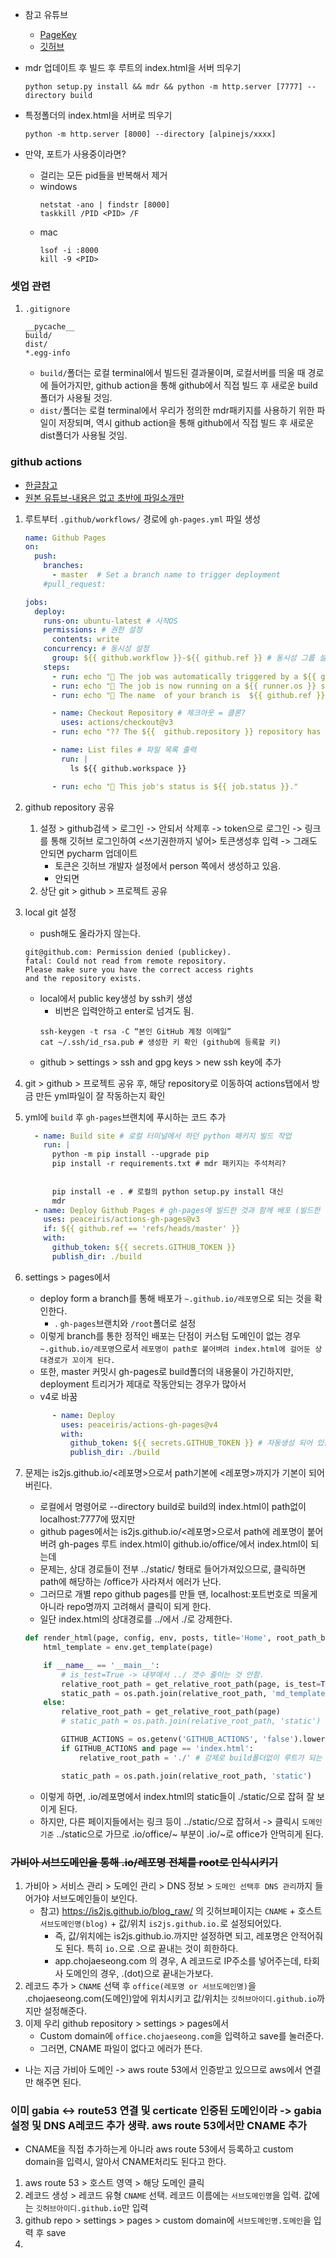 - 참고 유튜브
    - [PageKey](https://www.youtube.com/watch?v=xfIKCp-k1VQ)
    - [깃허브](https://github.com/stephengrice/markdown-sitegen)
- mdr 업데이트 후 빌드 후 루트의 index.html을 서버 띄우기
    ```shell
    python setup.py install && mdr && python -m http.server [7777] --directory build
    ```
- 특정폴더의 index.html을 서버로 띄우기
    ```shell
    python -m http.server [8000] --directory [alpinejs/xxxx]
    ```

- 만약, 포트가 사용중이라면?
    - 걸리는 모든 pid들을 반복해서 제거 
    - windows
        ```shell
        netstat -ano | findstr [8000]
        taskkill /PID <PID> /F
        ```
    - mac
        ```shell
        lsof -i :8000
        kill -9 <PID>
        ```


### 셋업 관련
1. `.gitignore`
    ```
    __pycache__
    build/
    dist/
    *.egg-info
    ```
    - `build/`폴더는 로컬 terminal에서 빌드된 결과물이며, 로컬서버를 띄울 때 경로에 들어가지만, github action을 통해 github에서 직접 빌드 후 새로운 build폴더가 사용될 것임.
    -  `dist/`폴더는 로컬 terminal에서 우리가 정의한 mdr패키지를 사용하기 위한 파일이 저장되며, 역시 github action을 통해 github에서 직접 빌드 후 새로운 dist폴더가 사용될 것임.

### github actions
- [한글참고](https://www.youtube.com/watch?v=c6yb4kbrN0E&list=PLOemN3LiCpznJPO_j5f4_WnUYRabk3mOr)
- [원본 유튜브-내용은 없고 초반에 파일소개만](https://www.youtube.com/watch?v=xfIKCp-k1VQ)
1. 루트부터 `.github/workflows/` 경로에 `gh-pages.yml` 파일 생성
    ```yml
    name: Github Pages
    on:
      push:
        branches:
          - master  # Set a branch name to trigger deployment
        #pull_request:
    
    jobs:
      deploy:
        runs-on: ubuntu-latest # 시작OS
        permissions: # 권한 설정
          contents: write
        concurrency: # 동시성 설정
          group: ${{ github.workflow }}-${{ github.ref }} # 동시성 그룹 설정
        steps:
          - run: echo "🎉 The job was automatically triggered by a ${{ github.event_name }} event."
          - run: echo "🎉 The job is now running on a ${{ runner.os }} server hosted by Github!"
          - run: echo "🔎 The name  of your branch is  ${{ github.ref }} and your repository is ${{ github.repository }}."
    
          - name: Checkout Repository # 체크아웃 = 클론?
            uses: actions/checkout@v3
          - run: echo "?? The ${{  github.repository }} repository has been cloned out to ${{ github.workspace }} on the runner."
    
          - name: List files # 파일 목록 출력
            run: |
              ls ${{ github.workspace }}
    
          - run: echo "🍏 This job's status is ${{ job.status }}." 
    ```
   

2. github repository 공유
    1. 설정 > github검색 > 로그인 -> 안되서 삭제후 -> token으로 로그인 -> 링크를 통해 깃허브 로그인하여 <쓰기권한까지 넣어> 토큰생성후 입력 -> 그래도 안되면 pycharm 업데이트
        - 토큰은 깃허브 개발자 설정에서 person 쪽에서 생성하고 있음.
        - 안되면 
   2. 상단 git > github > 프로젝트 공유
3. local git 설정
    - push해도 올라가지 않는다.
    ```
    git@github.com: Permission denied (publickey).
    fatal: Could not read from remote repository.
    Please make sure you have the correct access rights
    and the repository exists.
    ```
    - local에서 public key생성 by ssh키 생성 
        - 비번은 입력안하고 enter로 넘겨도 됨. 
        ```shell
        ssh-keygen -t rsa -C “본인 GitHub 계정 이메일”
        cat ~/.ssh/id_rsa.pub # 생성한 키 확인 (github에 등록할 키)
        ```
    - github > settings > ssh and gpg keys > new ssh key에 추가


4. git > github > 프로젝트 공유 후, 해당 repository로 이동하여 actions탭에서 방금 만든 yml파일이 잘 작동하는지 확인

5. yml에 `build` 후  `gh-pages`브랜치에 푸시하는 코드 추가
    ```yml
      - name: Build site # 로컬 터미널에서 하던 python 패키지 빌드 작업
        run: |
          python -m pip install --upgrade pip
          pip install -r requirements.txt # mdr 패키지는 주석처리?
          
          
          pip install -e . # 로컬의 python setup.py install 대신
          mdr
      - name: Deploy Github Pages # gh-pages에 빌드한 것과 함께 배포 (빌드한 내용물을 pull request로 gh-pages 브랜치에 반영)
        uses: peaceiris/actions-gh-pages@v3
        if: ${{ github.ref == 'refs/heads/master' }}
        with:
          github_token: ${{ secrets.GITHUB_TOKEN }}
          publish_dir: ./build
    ```
   

6. settings > pages에서
    - deploy form a branch를 통해 배포가 `~.github.io/레포명`으로 되는 것을 확인한다.
       - . `gh-pages`브랜치와 `/root`폴더로 설정
    - 이렇게 branch를 통한 정적인 배포는 단점이 커스텀 도메인이 없는 경우 `~.github.io/레포명`으로서 `레포명이 path로 붙어벼려 index.html에 걸어둔 상대경로가 꼬이게 된다.`
    - 또한, master 커밋시 gh-pages로 build폴더의 내용물이 가긴하지만,  deployment 트리거가 제대로 작동안되는 경우가 많아서 
    - v4로 바꿈
    ```yml
          - name: Deploy
            uses: peaceiris/actions-gh-pages@v4
            with:
              github_token: ${{ secrets.GITHUB_TOKEN }} # 자동생성 되어 있는 토큰
              publish_dir: ./build
    ```

7. 문제는 is2js.github.io/<레포명>으로서 path기본에 <레포명>까지가 기본이 되어버린다.
    - 로컬에서 명령어로 --directory build로  build의 index.html이 path없이 localhost:7777에 떴지만
    - github pages에서는 is2js.github.io/<레포명>으로서 path에 레포명이 붙어버려 gh-pages 루트 index.html이 github.io/office/에서 index.html이 되는데
    - 문제는, 상대 경로들이 전부 ../static/ 형태로 들어가져있으므로, 클릭하면 path에 해당하는 /office가 사라져서 에러가 난다.
    - 그러므로 개별 repo github pages를 만들 땐, localhost:포트번호로 띄울게 아니라 repo명까지 고려해서 클릭이 되게 한다.
    - 일단 index.html의 상대경로를 ../에서 ./로 강제한다.
    ```python
    def render_html(page, config, env, posts, title='Home', root_path_back_level=0, **others):
        html_template = env.get_template(page)
    
        if __name__ == '__main__':
            # is_test=True -> 내부에서 ../ 갯수 줄이는 것 안함.
            relative_root_path = get_relative_root_path(page, is_test=True)
            static_path = os.path.join(relative_root_path, 'md_templates', 'static')
        else:
            relative_root_path = get_relative_root_path(page)
            # static_path = os.path.join(relative_root_path, 'static')
    
            GITHUB_ACTIONS = os.getenv('GITHUB_ACTIONS', 'false').lower() == 'true'
            if GITHUB_ACTIONS and page == 'index.html':
                relative_root_path = './' # 강제로 build폴더없이 루트가 되는 상황이니 ./로 지정
    
            static_path = os.path.join(relative_root_path, 'static')
    ```
    - 이렇게 하면, .io/레포명에서 index.html의 static들이 ./static/으로 잡혀 잘 보이게 된다.
    - 하지만, 다른 페이지들에서는  링크 등이 ../static/으로 잡혀서 -> 클릭시 `도메인 기준` ../static으로 가므로 .io/office/~ 부분이 .io/~로 office가 안먹히게 된다.  

### ~~가비아 서브도메인을 통해 .io/레포명 전체를 root로 인식시키기~~


1. 가비아 > 서비스 관리 > 도메인 관리 > DNS 정보 > `도메인 선택후 DNS 관리`까지 들어가야 서브도메인들이 보인다.
    - 참고) https://is2js.github.io/blog_raw/ 의 깃허브페이지는 `CNAME` + 호스트 `서브도메인명(blog)` + 값/위치 `is2js.github.io.`로 설정되어있다.
        - 즉, 값/위치에는 is2js.github.io.까지만 설정하면 되고, 레포명은 안적어줘도 된다. 특히 `io.`으로 .으로 끝내는 것이 희한하다.
        - app.chojaeseong.com 의 경우, A 레코드로 IP주소를 넣어주는데, 타회사 도메인의 경우, .(dot)으로 끝내는가보다.
2. 레코드 추가 > `CNAME` 선택 후 `office(레포명 or 서브도메인명)`을 .chojaeseong.com(도메인)앞에 위치시키고 값/위치는 `깃허브아이디.github.io`까지만 설정해준다.
3. 이제 우리 github repository > settings > pages에서
    - Custom domain에 `office.chojaeseong.com`을 입력하고 save를 눌러준다.
    - 그러면, CNAME 파일이 없다고 에러가 뜬다. 

- 나는 지금 가비아 도메인 -> aws route 53에서 인증받고 있으므로 aws에서 연결만 해주면 된다.

### 이미 gabia <-> route53 연결 및 certicate 인증된 도메인이라 -> gabia설정 및 DNS A레코드 추가 생략. aws route 53에서만 CNAME 추가
- CNAME을 직접 추가하는게 아니라 aws route 53에서 등록하고 custom domain을 입력시, 알아서 CNAME처리도 된다고 한다.

1. aws route 53 > 호스트 영역 > 해당 도메인 클릭
2. 레코드 생성 > 레코드 유형 `CNAME` 선택. 레코드 이름에는 `서브도메인명`을 입력. 값에는 `깃허브아이디.github.io`만 입력
3. github repo > settings > pages > custom domain에 `서브도메인명.도메인`을 입력 후 save
4. 
